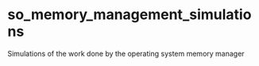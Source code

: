 # so_memory_management_simulations
Simulations of the work done by the operating system memory manager
